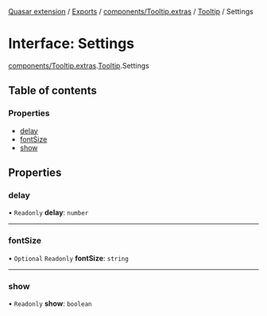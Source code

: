 [Quasar extension](../index.md) / [Exports](../modules.md) / [components/Tooltip.extras](../modules/components_Tooltip_extras.md) / [Tooltip](../modules/components_Tooltip_extras.Tooltip.md) / Settings

# Interface: Settings

[components/Tooltip.extras](../modules/components_Tooltip_extras.md).[Tooltip](../modules/components_Tooltip_extras.Tooltip.md).Settings

## Table of contents

### Properties

- [delay](components_Tooltip_extras.Tooltip.Settings.md#delay)
- [fontSize](components_Tooltip_extras.Tooltip.Settings.md#fontsize)
- [show](components_Tooltip_extras.Tooltip.Settings.md#show)

## Properties

### delay

• `Readonly` **delay**: `number`

___

### fontSize

• `Optional` `Readonly` **fontSize**: `string`

___

### show

• `Readonly` **show**: `boolean`
